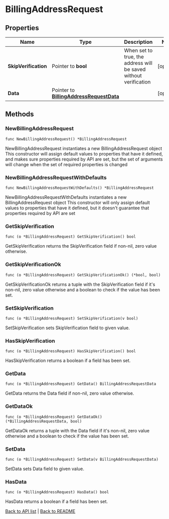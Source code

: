 # BillingAddressRequest

## Properties

Name | Type | Description | Notes
------------ | ------------- | ------------- | -------------
**SkipVerification** | Pointer to **bool** | When set to true, the address will be saved without verification | [optional] 
**Data** | Pointer to [**BillingAddressRequestData**](BillingAddressRequestData.md) |  | [optional] 

## Methods

### NewBillingAddressRequest

`func NewBillingAddressRequest() *BillingAddressRequest`

NewBillingAddressRequest instantiates a new BillingAddressRequest object
This constructor will assign default values to properties that have it defined,
and makes sure properties required by API are set, but the set of arguments
will change when the set of required properties is changed

### NewBillingAddressRequestWithDefaults

`func NewBillingAddressRequestWithDefaults() *BillingAddressRequest`

NewBillingAddressRequestWithDefaults instantiates a new BillingAddressRequest object
This constructor will only assign default values to properties that have it defined,
but it doesn't guarantee that properties required by API are set

### GetSkipVerification

`func (o *BillingAddressRequest) GetSkipVerification() bool`

GetSkipVerification returns the SkipVerification field if non-nil, zero value otherwise.

### GetSkipVerificationOk

`func (o *BillingAddressRequest) GetSkipVerificationOk() (*bool, bool)`

GetSkipVerificationOk returns a tuple with the SkipVerification field if it's non-nil, zero value otherwise
and a boolean to check if the value has been set.

### SetSkipVerification

`func (o *BillingAddressRequest) SetSkipVerification(v bool)`

SetSkipVerification sets SkipVerification field to given value.

### HasSkipVerification

`func (o *BillingAddressRequest) HasSkipVerification() bool`

HasSkipVerification returns a boolean if a field has been set.

### GetData

`func (o *BillingAddressRequest) GetData() BillingAddressRequestData`

GetData returns the Data field if non-nil, zero value otherwise.

### GetDataOk

`func (o *BillingAddressRequest) GetDataOk() (*BillingAddressRequestData, bool)`

GetDataOk returns a tuple with the Data field if it's non-nil, zero value otherwise
and a boolean to check if the value has been set.

### SetData

`func (o *BillingAddressRequest) SetData(v BillingAddressRequestData)`

SetData sets Data field to given value.

### HasData

`func (o *BillingAddressRequest) HasData() bool`

HasData returns a boolean if a field has been set.


[Back to API list](../README.md#documentation-for-api-endpoints) | [Back to README](../README.md)
